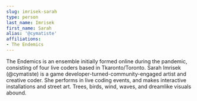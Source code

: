 ```yaml
---
slug: imrisek-sarah
type: person
last_name: Imrisek
first_name: Sarah
alias: '@cymatiste'
affiliations:
- The Endemics
---
```


The Endemics is an ensemble initially formed online during the pandemic, consisting of four live coders based in Tkaronto/Toronto. Sarah Imrisek (@cymatiste) is a game developer-turned-community-engaged artist and creative coder. She performs in live coding events, and makes interactive installations and street art. Trees, birds, wind, waves, and dreamlike visuals abound.